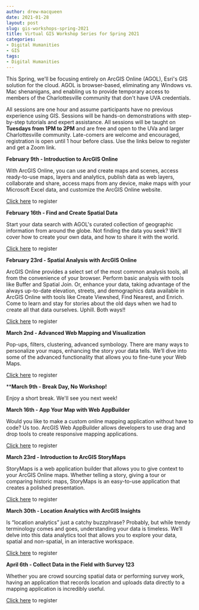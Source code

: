 ```yaml
---
author: drew-macqueen
date: 2021-01-28
layout: post
slug: gis-workshops-spring-2021
title: Virtual GIS Workshop Series for Spring 2021
categories:
- Digital Humanities
- GIS
tags:
- Digital Humanities
---
```


This Spring, we'll be focusing entirely on ArcGIS Online (AGOL), Esri's GIS solution for the cloud. AGOL is browser-based, eliminating any Windows vs. Mac shenanigans, and enabling us to provide temporary access to members of the Charlottesville community that don't have UVA credentials. 

All sessions are one hour and assume participants have no previous experience using GIS. Sessions will be hands-on demonstrations with step-by-step tutorials and expert assistance. All sessions will be taught on **Tuesdays from 1PM to 2PM** and are free and open to the UVa and larger Charlottesville community. Late-comers are welcome and encouraged, registration is open until 1 hour before class. Use the links below to register and get a Zoom link. 

**February 9th - Introduction to ArcGIS Online**

With ArcGIS Online, you can use and create maps and scenes, access ready-to-use maps, layers and analytics, publish data as web layers, collaborate and share, access maps from any device, make maps with your Microsoft Excel data, and customize the ArcGIS Online website. 

[Click here](https://cal.lib.virginia.edu/calendar/events/Spring2021GISWorkshop1) to register 

**February 16th - Find and Create Spatial Data**

Start your data search with AGOL's curated collection of geographic information from around the globe. Not finding the data you seek? We'll cover how to create your own data, and how to share it with the world. 

[Click here](https://cal.lib.virginia.edu/calendar/events/Spring2021GISWorkshop2) to register 

**February 23rd - Spatial Analysis with ArcGIS Online**

ArcGIS Online provides a select set of the most common analysis tools, all from the convenience of your browser. Perform basic analysis with tools like Buffer and Spatial Join. Or, enhance your data, taking advantage of the always up-to-date elevation, streets, and demographics data available in ArcGIS Online with tools like Create Viewshed, Find Nearest, and Enrich. Come to learn and stay for stories about the old days when we had to create all that data ourselves. Uphill. Both ways!! 

[Click here](https://cal.lib.virginia.edu/calendar/events/Spring2021GISWorkshop3) to register 

**March 2nd - Advanced Web Mapping and Visualization**

Pop-ups, filters, clustering, advanced symbology. There are many ways to personalize your maps, enhancing the story your data tells. We’ll dive into some of the advanced functionality that allows you to fine-tune your Web Maps. 

[Click here](https://cal.lib.virginia.edu/calendar/events/Spring2021GISWorkshop4) to register 

****March 9th - Break Day, No Workshop!**

Enjoy a short break. We'll see you next week!

**March 16th - App Your Map with Web AppBuilder**

Would you like to make a custom online mapping application without have to code?  Us too.  ArcGIS Web AppBuilder allows developers to use drag and drop tools to create responsive mapping applications. 

[Click here](https://cal.lib.virginia.edu/calendar/events/Spring2021GISWorkshop5) to register 

**March 23rd - Introduction to ArcGIS StoryMaps**

StoryMaps is a web application builder that allows you to give context to your ArcGIS Online maps.  Whether telling a story, giving a tour or comparing historic maps, StoryMaps is an easy-to-use application that creates a polished presentation. 

[Click here](https://cal.lib.virginia.edu/calendar/events/Spring2021GISWorkshop6) to register 

**March 30th - Location Analytics with ArcGIS Insights**

Is “location analytics” just a catchy buzzphrase? Probably, but while trendy terminology comes and goes, understanding your data is timeless. We’ll delve into this data analytics tool that allows you to explore your data, spatial and non-spatial, in an interactive workspace. 

[Click here](https://cal.lib.virginia.edu/calendar/events/Spring2021GISWorkshop7) to register 

**April 6th - Collect Data in the Field with Survey 123**

Whether you are crowd sourcing spatial data or performing survey work, having an application that records location and uploads data directly to a mapping application is incredibly useful. 

[Click here](https://cal.lib.virginia.edu/calendar/events/Spring2021GISWorkshop8) to register 

